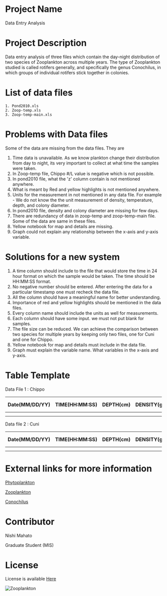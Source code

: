 # Project Name
 Data Entry Analysis
 
# Project Description
  Data entry analysis of three files which contain the day-night distribution of two species of Zooplankton across multiple years. The type of Zooplankton studied is called rotifers generally, and specifically the genus Conochilus, in which groups of individual rotifers stick together in colonies.
  
# List of data files 
    1. Pond2010.xls
    2. Zoop-temp.xls
    3. Zoop-temp-main.xls
    
# Problems with Data files
 Some of the data are missing from the data files. They are
   1. Time data is unavailable. As we know plankton change their distribution from day to night, its very important to collect at what time the samples were taken.
   2. In Zoop-temp file, Chippo #/L value is negative which is not possible.
   3. In pond2010 file, what the 'z' column contain is not mentioned anywhere.
   4. What is meant by Red and yellow highlights is not mentioned anywhere.
   5. Units for the measurement in not mentioned in any data file. For example - We do not know the the unit measurement of density, temperature, depth, and colony diameter.
   6. In pond2010 file, density and colony diameter are missing for few days.
   7. There are redundancy of data in zoop-temp and zoop-temp-main file. Some of the data are same in these files.
   8. Yellow notebook for map and details are missing.
   9. Graph could not explain any relationship between the x-axis and y-axis variable.
   
# Solutions for a new system 
  1. A time column should include to the file that would store the time in 24 hour format on which the sample would be taken. The time should be HH:MM:SS format.
  2. No negative number should be entered. After entering the data for a particular timestamp one must recheck the data file.
  3. All the column should have a meaningful name for better understanding.
  4. Importance of red and yellow highlights should be mentioned in the data files.
  5. Every column name should include the units as well for measurements.
  6. Each column should have some input. we must not put blank for samples. 
  7. The file size can be reduced. We can achieve the comparison between two species for multiple years by keeping only two files, one for Cuni and one for Chippo.
  8. Yellow notebook for map and details must include in the data file.
  9. Graph must explain the variable name. What variables in the x-axis and y-axis.
  
# Table Template
 Data File 1 : Chippo
 
| Date(MM/DD/YY) | TIME(HH:MM:SS) | DEPTH(cm) | DENSITY(g/cm3) | COLONY SIZE(cms) | CHROPHYL A | TEMP (Fahrenheit) | STATION NAME |
|----------------|----------------|-----------|----------------|------------------|------------|-------------------|--------------|
|                |                |           |                |                  |            |                   |              |
|                |                |           |                |                  |            |                   |              |
 
 Data file 2 :  Cuni
 
 | Date(MM/DD/YY) | TIME(HH:MM:SS) | DEPTH(cm) | DENSITY(g/cm3) | COLONY SIZE(cms) | CHROPHYL A | TEMP (Fahrenheit) | STATION NAME |
|----------------|----------------|-----------|----------------|------------------|------------|-------------------|--------------|
|                |                |           |                |                  |            |                   |              |
|                |                |           |                |                  |            |                   |              |

# External links for more information
 [Phytoplankton](https://en.wikipedia.org/wiki/Phytoplankton)
 
 [Zooplankton](https://en.wikipedia.org/wiki/Zooplankton)
  
 [Conochilus](https://eol.org/pages/43393)
 
 
# Contributor
 Nishi Mahato
 
 Graduate Student (MIS)
 
# License
 License is available [Here](https://choosealicense.com/licenses/mit/)
 
 ![Zooplankton](https://upload.wikimedia.org/wikipedia/commons/e/e3/Meganyctiphanes_norvegica2.jpg)